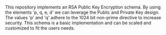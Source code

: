 This repository implements an RSA Public Key Encryption schema. 
By using the elements 'p, q, e, d' we can leverage the Public and Private Key design. The values 'p' and 'q' adhere to the 1024 bit non-prime directive to increase security. 
This schema is a basic implementation and can be scaled and customized to fit the users needs. 
